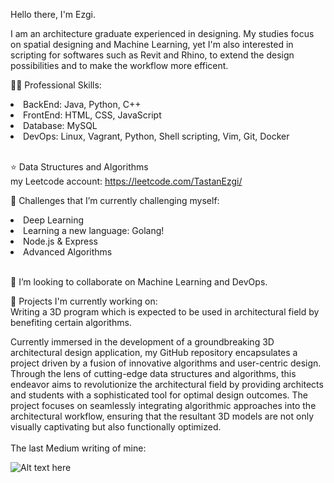 Hello there, I'm Ezgi.

I am an architecture graduate experienced in designing. My studies focus on spatial designing and Machine Learning, yet I'm also interested in scripting for softwares such as Revit and Rhino, to extend the design possibilities and to make the workflow more efficent.

👨‍💻 Professional Skills: 
<li>BackEnd: Java, Python, C++ </li>
<li>FrontEnd: HTML, CSS, JavaScript </li>
<li>Database: MySQL</li>
<li>DevOps: Linux, Vagrant, Python, Shell scripting, Vim, Git, Docker</li> <br/>

⭐️ Data Structures and Algorithms <br/>
my Leetcode account: https://leetcode.com/TastanEzgi/ </br>

🌱 Challenges that I’m currently challenging myself: 
<li>Deep Learning </li>
<li>Learning a new language: Golang! </li>
<li>Node.js & Express</li>
<li>Advanced Algorithms</li> </br>

👯 I’m looking to collaborate on Machine Learning and DevOps.

💼 Projects I'm currently working on: <br/>
Writing a 3D program which is expected to be used in architectural field by benefiting certain algorithms.

Currently immersed in the development of a groundbreaking 3D architectural design application, my GitHub repository encapsulates a project driven by a fusion of innovative algorithms and user-centric design. Through the lens of cutting-edge data structures and algorithms, this endeavor aims to revolutionize the architectural field by providing architects and students with a sophisticated tool for optimal design outcomes. The project focuses on seamlessly integrating algorithmic approaches into the architectural workflow, ensuring that the resultant 3D models are not only visually captivating but also functionally optimized. <br/>
<br/>
The last Medium writing of mine: 

![Alt text here](https://nodejs-medium-fetcher.vercel.app/?username=EzgiTastan&limit=1&responseType=svg)

